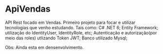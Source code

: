 # ApiVendas
API Rest focado em Vendas.
Primeiro projeto para focar e utilizar tecnologias que venho estudando. Tais como:
C# .NET 6;
Entity Framework;
utilização do IdentityUser, IdentityRole, etc;
Autenticação e autorização(por meio das roles) utlizando Token JWT;
Banco utilizado Mysql;

Obs: Ainda esta em densenvolvimento.

